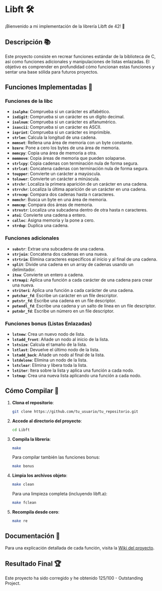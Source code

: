 # Libft 🛠️

¡Bienvenido a mi implementación de la librería Libft de 42! 🎉

## Descripción 📚

Este proyecto consiste en recrear funciones estándar de la biblioteca de C, así como funciones adicionales y manipulaciones de listas enlazadas. El objetivo es comprender en profundidad cómo funcionan estas funciones y sentar una base sólida para futuros proyectos.

## Funciones Implementadas 🔧

### Funciones de la libc

- **`isalpha`**: Comprueba si un carácter es alfabético.
- **`isdigit`**: Comprueba si un carácter es un dígito decimal.
- **`isalnum`**: Comprueba si un carácter es alfanumérico.
- **`isascii`**: Comprueba si un carácter es ASCII.
- **`isprint`**: Comprueba si un carácter es imprimible.
- **`strlen`**: Calcula la longitud de una cadena.
- **`memset`**: Rellena una área de memoria con un byte constante.
- **`bzero`**: Pone a cero los bytes de una área de memoria.
- **`memcpy`**: Copia una área de memoria a otra.
- **`memmove`**: Copia áreas de memoria que pueden solaparse.
- **`strlcpy`**: Copia cadenas con terminación nula de forma segura.
- **`strlcat`**: Concatena cadenas con terminación nula de forma segura.
- **`toupper`**: Convierte un carácter a mayúscula.
- **`tolower`**: Convierte un carácter a minúscula.
- **`strchr`**: Localiza la primera aparición de un carácter en una cadena.
- **`strrchr`**: Localiza la última aparición de un carácter en una cadena.
- **`strncmp`**: Compara dos cadenas hasta n caracteres.
- **`memchr`**: Busca un byte en una área de memoria.
- **`memcmp`**: Compara dos áreas de memoria.
- **`strnstr`**: Localiza una subcadena dentro de otra hasta n caracteres.
- **`atoi`**: Convierte una cadena a entero.
- **`calloc`**: Asigna memoria y la pone a cero.
- **`strdup`**: Duplica una cadena.

### Funciones adicionales

- **`substr`**: Extrae una subcadena de una cadena.
- **`strjoin`**: Concatena dos cadenas en una nueva.
- **`strtrim`**: Elimina caracteres específicos al inicio y al final de una cadena.
- **`split`**: Divide una cadena en un array de cadenas usando un delimitador.
- **`itoa`**: Convierte un entero a cadena.
- **`strmapi`**: Aplica una función a cada carácter de una cadena para crear una nueva.
- **`striteri`**: Aplica una función a cada carácter de una cadena.
- **`putchar_fd`**: Escribe un carácter en un file descriptor.
- **`putstr_fd`**: Escribe una cadena en un file descriptor.
- **`putendl_fd`**: Escribe una cadena y un salto de línea en un file descriptor.
- **`putnbr_fd`**: Escribe un número en un file descriptor.

### Funciones bonus (Listas Enlazadas)

- **`lstnew`**: Crea un nuevo nodo de lista.
- **`lstadd_front`**: Añade un nodo al inicio de la lista.
- **`lstsize`**: Calcula el tamaño de la lista.
- **`lstlast`**: Devuelve el último nodo de la lista.
- **`lstadd_back`**: Añade un nodo al final de la lista.
- **`lstdelone`**: Elimina un nodo de la lista.
- **`lstclear`**: Elimina y libera toda la lista.
- **`lstiter`**: Itera sobre la lista y aplica una función a cada nodo.
- **`lstmap`**: Crea una nueva lista aplicando una función a cada nodo.

## Cómo Compilar 🚀

1. **Clona el repositorio**:

   ```bash
   git clone https://github.com/tu_usuario/tu_repositorio.git
   ```
2. **Accede al directorio del proyecto**:
   ```bash
   cd Libft
   ```
3. **Compila la librería**:
   ```bash
   make
   ```
   Para compilar también las funciones bonus:
   ```bash
   make bonus
   ```
4. **Limpia los archivos objeto**:
   ```bash
   make clean
   ```
   Para una limpieza completa (incluyendo libft.a):
   ```bash
   make fclean
   ```
5. **Recompila desde cero**:
   ```bash
   make re
   ```

## Documentación 📝
Para una explicación detallada de cada función, visita la [Wiki del proyecto](https://github.com/Marcos03BR/Libft/wiki).

## Resultado Final 🏆
Este proyecto ha sido corregido y he obtenido 125/100 - Outstanding Project.
